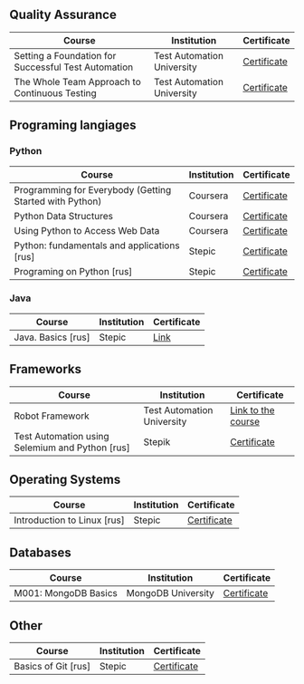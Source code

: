 ## Quality Assurance

| Course | Institution | Certificate |
| --- | --- | --- |
|Setting a Foundation for Successful Test Automation|Test Automation University|[Certificate](https://testautomationu.applitools.com/certificate/?id=ae0b90ac)|
|The Whole Team Approach to Continuous Testing|Test Automation University|[Certificate](https://testautomationu.applitools.com/certificate/?id=bc423680)|


## Programing langiages

### Python

| Course | Institution | Certificate |
| --- | --- | --- |
| Programming for Everybody (Getting Started with Python) |  Coursera | [Certificate](https://www.coursera.org/account/accomplishments/certificate/3LHRGZ2B4Z5B) |
| Python Data Structures |  Coursera | [Certificate](https://www.coursera.org/account/accomplishments/certificate/RJP79U54W4NY) |
| Using Python to Access Web Data |  Coursera | [Certificate](https://www.coursera.org/account/accomplishments/certificate/2DA9NQLTXQWN) |
|Python: fundamentals and applications [rus]|Stepic|[Certificate](https://stepik.org/cert/35420)|
|Programing on Python [rus]|Stepic|[Certificate](https://stepik.org/cert/25845)|

### Java

| Course | Institution | Certificate |
| --- | --- | --- |
|Java. Basics [rus]|Stepic|[Link](https://stepik.org/cert/163153)|

## Frameworks

| Course | Institution | Certificate |
| --- | --- | --- |
|Robot Framework|Test Automation University|[Link to the course](https://testautomationu.applitools.com/)|
| Test Automation using Selemium and Python [rus] | Stepik | [Certificate](https://stepik.org/cert/2121817) |


## Operating Systems

| Course | Institution | Certificate |
| --- | --- | --- |
|Introduction to Linux [rus]|Stepic|[Certificate](https://stepik.org/cert/48194)|


## Databases

| Course | Institution | Certificate |
| --- | --- | --- |
|M001: MongoDB Basics| MongoDB University |[Certificate](http://university.mongodb.com/course_completion/af0fe8b5-c429-4e5b-903a-baa0bff1)|


## Other


| Course | Institution | Certificate |
| --- | --- | --- |
|Basics of Git [rus]|Stepic|[Certificate](https://stepik.org/cert/110020)|
